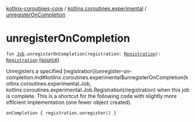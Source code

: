[kotlinx-coroutines-core](../index.md) / [kotlinx.coroutines.experimental](index.md) / [unregisterOnCompletion](.)

# unregisterOnCompletion

`fun `[`Job`](-job/index.md)`.unregisterOnCompletion(registration: `[`Registration`](-job/-registration/index.md)`): `[`Registration`](-job/-registration/index.md) [(source)](http://github.com/kotlin/kotlinx.coroutines/tree/master/kotlinx-coroutines-core/src/main/kotlin/kotlinx/coroutines/experimental/Job.kt#L120)

Unregisters a specified [registration](unregister-on-completion.md#kotlinx.coroutines.experimental$unregisterOnCompletion(kotlinx.coroutines.experimental.Job, kotlinx.coroutines.experimental.Job.Registration)/registration) when this job is complete.
This is a shortcut for the following code with slightly more efficient implementation (one fewer object created).

```
onCompletion { registration.unregister() }
```

